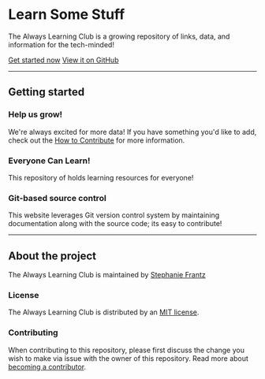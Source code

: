 # Learn Some Stuff

The Always Learning Club is a growing repository of links, data, and information for the tech-minded!

[Get started now](#getting-started)
[View it on GitHub](https://github.com/thehandsomezebra/alwayslearningclub)

---

## Getting started

### Help us grow!
We're always excited for more data!  If you have something you'd like to add, check out the <a href="http://alwayslearning.club/docs/how-to-contribute/">How to Contribute</a> for more information. 

### Everyone Can Learn!
This repository of holds learning resources for everyone!

### Git-based source control
This website leverages Git version control system by maintaining documentation along with the source code; its easy to contribute!

---

## About the project

The Always Learning Club is maintained by [Stephanie Frantz](stephaniefrantz.com)

### License

The Always Learning Club is distributed by an [MIT license](https://github.com/thehandsomezebra/alwayslearningclub/blob/gh-pages/LICENSE).

### Contributing

When contributing to this repository, please first discuss the change you wish to make via issue with the owner of this repository. Read more about [becoming a contributor](alwayslearning.club/how-to-contribute).

